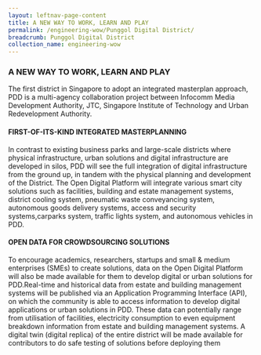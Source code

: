 ```yaml
---
layout: leftnav-page-content
title: A NEW WAY TO WORK, LEARN AND PLAY
permalink: /engineering-wow/Punggol Digital District/
breadcrumb: Punggol Digital District
collection_name: engineering-wow
---
```



### A NEW WAY TO WORK, LEARN AND PLAY

The first district in Singapore to adopt an integrated masterplan approach, PDD is a multi-agency collaboration project between Infocomm Media Development Authority, JTC, Singapore Institute of Technology and Urban Redevelopment Authority.
#### FIRST-OF-ITS-KIND INTEGRATED MASTERPLANNING
In contrast to existing business parks and large-scale districts where physical infrastructure, urban solutions and digital infrastructure are developed in silos, PDD will see the full integration of digital infrastructure from the ground up, in tandem with the physical planning and development of the District. The Open Digital Platform will integrate various smart city solutions such as facilities, building and estate management systems, district cooling system, pneumatic waste conveyancing system, autonomous goods delivery systems, access and security systems,carparks system, traffic lights system, and autonomous vehicles in PDD.
#### OPEN DATA FOR CROWDSOURCING SOLUTIONS
To encourage academics, researchers, startups and small &amp; medium enterprises (SMEs) to create solutions, data on the Open Digital Platform will also be made available for them to develop digital or urban solutions for PDD.Real-time and historical data from estate and building management systems will be published via an Application Programming Interface (API), on which the community is able to access information to develop digital applications or urban solutions in PDD. These data can potentially range from utilisation of facilities, electricity consumption to even equipment breakdown information from estate and building management systems. A digital twin (digital replica) of the entire district will be made available for contributors to do safe testing of solutions before deploying them

